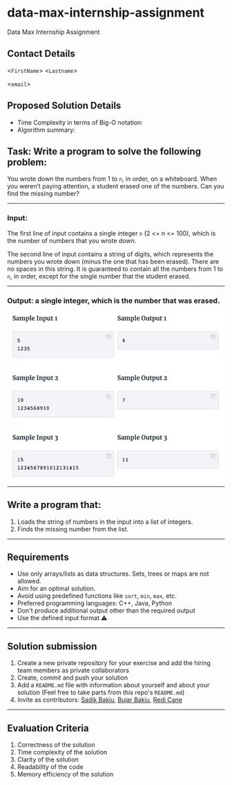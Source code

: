 # data-max-internship-assignment

Data Max Internship Assignment

## Contact Details
<`FirstName`> <`Lastname`>

<`email`>

## Proposed Solution Details
- Time Complexity in terms of Big-O notation: 
- Algorithm summary: 

## Task: Write a program to solve the following problem:

You wrote down the numbers from 1 to `n`, in order, on a whiteboard. 
When you weren’t paying attention, a student erased one of the numbers.
Can you find the missing number?

---
### Input: 
The first line of input contains a single integer `n` (2 <= n <= 100), which is the number of numbers that you wrote down.

The second line of input contains a string of digits, which represents the numbers you wrote down (minus the one that has been erased). 
There are no spaces in this string. It is guaranteed to contain all the numbers from 1 to `n`, in order, 
except for the single number that the student erased.

---
### Output: a single integer, which is the number that was erased.


![img_1.png](images/img_1.png)

---
## Write a program that:
1. Loads the string of numbers in the input into a list of integers.
2. Finds the missing number from the list.

---
## Requirements
- Use only arrays/lists as data structures. Sets, trees or maps are not allowed.
- Aim for an optimal solution.
- Avoid using predefined functions like `sort`, `min`, `max`, etc.
- Preferred programming languages: C++, Java, Python
- Don't produce additional output other than the required output
- Use the defined input format ⚠️
  

---
## Solution submission
1. Create a new private repository for your exercise and add the hiring team members as private collaborators
2. Create, commit and push your solution
3. Add a `README.md` file with information about yourself and about your solution (Feel free to take parts from this repo's `README.md`)
4. Invite as contributors: [Sadik Bakiu](https://github.com/sbakiu/), [Bujar Bakiu](https://github.com/bbakiu/), [Redi Cane](https://github.com/redicane)

---
## Evaluation Criteria
1. Correctness of the solution
2. Time complexity of the solution
3. Clarity of the solution
4. Readability of the code
5. Memory efficiency of the solution